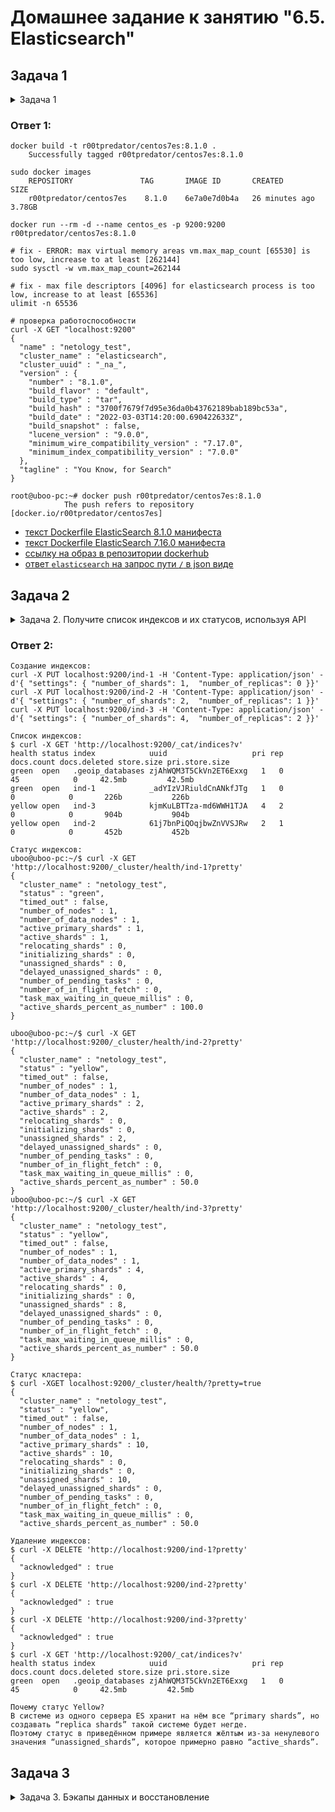 # Домашнее задание к занятию "6.5. Elasticsearch"

## Задача 1
<details><summary>Задача 1</summary>
В этом задании вы потренируетесь в:
- установке elasticsearch
- первоначальном конфигурировании elastcisearch
- запуске elasticsearch в docker

Используя докер образ [centos:7](https://hub.docker.com/_/centos) как базовый и 
[документацию по установке и запуску Elastcisearch](https://www.elastic.co/guide/en/elasticsearch/reference/current/targz.html):

- составьте Dockerfile-манифест для elasticsearch
- соберите docker-образ и сделайте `push` в ваш docker.io репозиторий
- запустите контейнер из получившегося образа и выполните запрос пути `/` c хост-машины

Требования к `elasticsearch.yml`:
- данные `path` должны сохраняться в `/var/lib`
- имя ноды должно быть `netology_test`

В ответе приведите:
- текст Dockerfile манифеста
- ссылку на образ в репозитории dockerhub
- ответ `elasticsearch` на запрос пути `/` в json виде

Подсказки:
- возможно вам понадобится установка пакета perl-Digest-SHA для корректной работы пакета shasum
- при сетевых проблемах внимательно изучите кластерные и сетевые настройки в elasticsearch.yml
- при некоторых проблемах вам поможет docker директива ulimit
- elasticsearch в логах обычно описывает проблему и пути ее решения

Далее мы будем работать с данным экземпляром elasticsearch.
</details>

### Ответ 1: 

```
docker build -t r00tpredator/centos7es:8.1.0 .
    Successfully tagged r00tpredator/centos7es:8.1.0

sudo docker images
    REPOSITORY               TAG       IMAGE ID       CREATED          SIZE
    r00tpredator/centos7es    8.1.0    6e7a0e7d0b4a   26 minutes ago   3.78GB

docker run --rm -d --name centos_es -p 9200:9200 r00tpredator/centos7es:8.1.0

# fix - ERROR: max virtual memory areas vm.max_map_count [65530] is too low, increase to at least [262144]
sudo sysctl -w vm.max_map_count=262144

# fix - max file descriptors [4096] for elasticsearch process is too low, increase to at least [65536]
ulimit -n 65536

# проверка работоспособности
curl -X GET "localhost:9200"
{
  "name" : "netology_test",
  "cluster_name" : "elasticsearch",
  "cluster_uuid" : "_na_",
  "version" : {
    "number" : "8.1.0",
    "build_flavor" : "default",
    "build_type" : "tar",
    "build_hash" : "3700f7679f7d95e36da0b43762189bab189bc53a",
    "build_date" : "2022-03-03T14:20:00.690422633Z",
    "build_snapshot" : false,
    "lucene_version" : "9.0.0",
    "minimum_wire_compatibility_version" : "7.17.0",
    "minimum_index_compatibility_version" : "7.0.0"
  },
  "tagline" : "You Know, for Search"
}

root@uboo-pc:~# docker push r00tpredator/centos7es:8.1.0
            The push refers to repository [docker.io/r00tpredator/centos7es]

```
- [текст Dockerfile ElasticSearch 8.1.0 манифеста](src/dockerfile_es8/Dockerfile)
- [текст Dockerfile ElasticSearch 7.16.0 манифеста](Dockerfile)
- [ссылку на образ в репозитории dockerhub](https://hub.docker.com/repository/docker/r00tpredator/centos7es)
- [ответ `elasticsearch` на запрос пути `/` в json виде](src/localhost.png)


## Задача 2
<details><summary>Задача 2. Получите список индексов и их статусов, используя API</summary>
В этом задании вы научитесь:
- создавать и удалять индексы
- изучать состояние кластера
- обосновывать причину деградации доступности данных

Ознакомтесь с [документацией](https://www.elastic.co/guide/en/elasticsearch/reference/current/indices-create-index.html) 
и добавьте в `elasticsearch` 3 индекса, в соответствии со таблицей:

| Имя | Количество реплик | Количество шард |
|-----|-------------------|-----------------|
| ind-1| 0 | 1 |
| ind-2 | 1 | 2 |
| ind-3 | 2 | 4 |

Получите список индексов и их статусов, используя API и **приведите в ответе** на задание.

Получите состояние кластера `elasticsearch`, используя API.

Как вы думаете, почему часть индексов и кластер находится в состоянии yellow?

Удалите все индексы.

**Важно**

При проектировании кластера elasticsearch нужно корректно рассчитывать количество реплик и шард,
иначе возможна потеря данных индексов, вплоть до полной, при деградации системы.
</details>

### Ответ 2:

```
Создание индексов:
curl -X PUT localhost:9200/ind-1 -H 'Content-Type: application/json' -d'{ "settings": { "number_of_shards": 1,  "number_of_replicas": 0 }}'
curl -X PUT localhost:9200/ind-2 -H 'Content-Type: application/json' -d'{ "settings": { "number_of_shards": 2,  "number_of_replicas": 1 }}'
curl -X PUT localhost:9200/ind-3 -H 'Content-Type: application/json' -d'{ "settings": { "number_of_shards": 4,  "number_of_replicas": 2 }}' 

Список индексов:
$ curl -X GET 'http://localhost:9200/_cat/indices?v'
health status index            uuid                   pri rep docs.count docs.deleted store.size pri.store.size
green  open   .geoip_databases zjAhWQM3T5CkVn2ET6Exxg   1   0         45            0     42.5mb         42.5mb
green  open   ind-1            _adYIzVJRiuldCnANkfJTg   1   0          0            0       226b           226b
yellow open   ind-3            kjmKuLBTTza-md6WWH1TJA   4   2          0            0       904b           904b
yellow open   ind-2            61j7bnPiQOqjbwZnVVSJRw   2   1          0            0       452b           452b

Статус индексов:
uboo@uboo-pc:~/$ curl -X GET 'http://localhost:9200/_cluster/health/ind-1?pretty'
{
  "cluster_name" : "netology_test",
  "status" : "green",
  "timed_out" : false,
  "number_of_nodes" : 1,
  "number_of_data_nodes" : 1,
  "active_primary_shards" : 1,
  "active_shards" : 1,
  "relocating_shards" : 0,
  "initializing_shards" : 0,
  "unassigned_shards" : 0,
  "delayed_unassigned_shards" : 0,
  "number_of_pending_tasks" : 0,
  "number_of_in_flight_fetch" : 0,
  "task_max_waiting_in_queue_millis" : 0,
  "active_shards_percent_as_number" : 100.0
}

uboo@uboo-pc:~/$ curl -X GET 'http://localhost:9200/_cluster/health/ind-2?pretty' 
{
  "cluster_name" : "netology_test",
  "status" : "yellow",
  "timed_out" : false,
  "number_of_nodes" : 1,
  "number_of_data_nodes" : 1,
  "active_primary_shards" : 2,
  "active_shards" : 2,
  "relocating_shards" : 0,
  "initializing_shards" : 0,
  "unassigned_shards" : 2,
  "delayed_unassigned_shards" : 0,
  "number_of_pending_tasks" : 0,
  "number_of_in_flight_fetch" : 0,
  "task_max_waiting_in_queue_millis" : 0,
  "active_shards_percent_as_number" : 50.0
}
uboo@uboo-pc:~/$ curl -X GET 'http://localhost:9200/_cluster/health/ind-3?pretty' 
{
  "cluster_name" : "netology_test",
  "status" : "yellow",
  "timed_out" : false,
  "number_of_nodes" : 1,
  "number_of_data_nodes" : 1,
  "active_primary_shards" : 4,
  "active_shards" : 4,
  "relocating_shards" : 0,
  "initializing_shards" : 0,
  "unassigned_shards" : 8,
  "delayed_unassigned_shards" : 0,
  "number_of_pending_tasks" : 0,
  "number_of_in_flight_fetch" : 0,
  "task_max_waiting_in_queue_millis" : 0,
  "active_shards_percent_as_number" : 50.0
}

Статус кластера:
$ curl -XGET localhost:9200/_cluster/health/?pretty=true
{
  "cluster_name" : "netology_test",
  "status" : "yellow",
  "timed_out" : false,
  "number_of_nodes" : 1,
  "number_of_data_nodes" : 1,
  "active_primary_shards" : 10,
  "active_shards" : 10,
  "relocating_shards" : 0,
  "initializing_shards" : 0,
  "unassigned_shards" : 10,
  "delayed_unassigned_shards" : 0,
  "number_of_pending_tasks" : 0,
  "number_of_in_flight_fetch" : 0,
  "task_max_waiting_in_queue_millis" : 0,
  "active_shards_percent_as_number" : 50.0

Удаление индексов:
$ curl -X DELETE 'http://localhost:9200/ind-1?pretty' 
{
  "acknowledged" : true
}
$ curl -X DELETE 'http://localhost:9200/ind-2?pretty' 
{
  "acknowledged" : true
}
$ curl -X DELETE 'http://localhost:9200/ind-3?pretty' 
{
  "acknowledged" : true
}
$ curl -X GET 'http://localhost:9200/_cat/indices?v'
health status index            uuid                   pri rep docs.count docs.deleted store.size pri.store.size
green  open   .geoip_databases zjAhWQM3T5CkVn2ET6Exxg   1   0         45            0     42.5mb         42.5mb

Почему статус Yellow?
В системе из одного сервера ES хранит на нём все “primary shards”, но создавать “replica shards” такой системе будет негде.
Поэтому статус в приведённом примере является жёлтым из-за ненулевого значения “unassigned_shards”, которое примерно равно “active_shards”.

```
## Задача 3
<details><summary>Задача 3. Бэкапы данных и восстановление</summary>

В данном задании вы научитесь:
- создавать бэкапы данных
- восстанавливать индексы из бэкапов

Создайте директорию `{путь до корневой директории с elasticsearch в образе}/snapshots`.

Используя API [зарегистрируйте](https://www.elastic.co/guide/en/elasticsearch/reference/current/snapshots-register-repository.html#snapshots-register-repository) 
данную директорию как `snapshot repository` c именем `netology_backup`.

**Приведите в ответе** запрос API и результат вызова API для создания репозитория.

Создайте индекс `test` с 0 реплик и 1 шардом и **приведите в ответе** список индексов.

[Создайте `snapshot`](https://www.elastic.co/guide/en/elasticsearch/reference/current/snapshots-take-snapshot.html) 
состояния кластера `elasticsearch`.

**Приведите в ответе** список файлов в директории со `snapshot`ами.

Удалите индекс `test` и создайте индекс `test-2`. **Приведите в ответе** список индексов.

[Восстановите](https://www.elastic.co/guide/en/elasticsearch/reference/current/snapshots-restore-snapshot.html) состояние
кластера `elasticsearch` из `snapshot`, созданного ранее. 

**Приведите в ответе** запрос к API восстановления и итоговый список индексов.

Подсказки:
- возможно вам понадобится доработать `elasticsearch.yml` в части директивы `path.repo` и перезапустить `elasticsearch`
<details>

### Ответ 3:

Добавил в elasticsearch.yml путь "path.repo: /var/lib/elasticsearch/config/snapshot"

`Создание директории`
```bash
$ curl -XPOST localhost:9200/_snapshot/netology_backup?pretty -H 'Content-Type: application/json' -d'{"type": "fs", "settings": { "location":"/var/lib/elasticsearch/config/snapshot" }}'
```
`Вывод`

```bash
{
  "acknowledged" : true
}

```
`Проверяем`

```bash
$ curl http://localhost:9200/_snapshot/netology_backup?pretty
```

`Вывод`
```json
{
  "netology_backup" : {
    "type" : "fs",
    "settings" : {
      "location" : "/var/lib/elasticsearch/config/snapshot"
    }
  }
}
```

`Создание индекса test с 0 репликой и 1 шардом`
```bash
curl -X PUT localhost:9200/test -H 'Content-Type: application/json' -d'{ "settings": { "number_of_shards": 1,  "number_of_replicas": 0 }}'
```
`Вывод`
```json
{"acknowledged":true,"shards_acknowledged":true,"index":"test"}1
```

`Поверка результата`
```
curl http://localhost:9200/test?pretty
```

`Ответ`

```json
{
  "test" : {
    "aliases" : { },
    "mappings" : { },
    "settings" : {
      "index" : {
        "routing" : {
          "allocation" : {
            "include" : {
              "_tier_preference" : "data_content"
            }
          }
        },
        "number_of_shards" : "1",
        "provided_name" : "test",
        "creation_date" : "1646889848878",
        "number_of_replicas" : "0",
        "uuid" : "_OuNsVsgTSKF4BOtoAVKhg",
        "version" : {
          "created" : "7160099"
        }
      }
    }
  }
}
```

`Cписок файлов в директории со snapshotами`
```bash
$ docker exec centos-es ls -l /var/lib/elasticsearch/config/snapshot/
total 84
-rw-r--r-- 1 elasticsearch elasticsearch  1960 Mar 10 06:03 index-1
-rw-r--r-- 1 elasticsearch elasticsearch     8 Mar 10 06:03 index.latest
drwxr-xr-x 6 elasticsearch elasticsearch  4096 Mar 10 05:27 indices
-rw-r--r-- 1 elasticsearch elasticsearch 29198 Mar 10 05:27 meta-7v-f5vefQfi8enIhvkKihQ.dat
-rw-r--r-- 1 elasticsearch elasticsearch 29198 Mar 10 06:03 meta-T7fkOQzARyevi1gflNJzIg.dat
-rw-r--r-- 1 elasticsearch elasticsearch   712 Mar 10 05:27 snap-7v-f5vefQfi8enIhvkKihQ.dat
-rw-r--r-- 1 elasticsearch elasticsearch   709 Mar 10 06:03 snap-T7fkOQzARyevi1gflNJzIg.dat


Удалите индекс test и создание индекс test-2.
curl -X DELETE 'http://localhost:9200/test?pretty'
{
  "acknowledged" : true


Добавление индекса test-2
curl -X PUT localhost:9200/test-2?pretty -H 'Content-Type: application/json' -d'{ "settings": { "number_of_shards": 1,  "number_of_replicas": 0 }}'
{
  "acknowledged" : true,
  "shards_acknowledged" : true,
  "index" : "test-2"
}

Команда восстановления:
curl -X POST localhost:9200/_snapshot/netology_backup/elasticsearch/_restore?pretty -H 'Content-Type: application/json' -d'{"include_global_state":true}'


Статус индексов:
$ curl -X GET http://localhost:9200/_cat/indices?v
health status index            uuid                   pri rep docs.count docs.deleted store.size pri.store.size
green  open   .geoip_databases omX99HdSReOJnyYzaVPjGQ   1   0         45            0     42.5mb         42.5mb
green  open   test-2           h9tIyX7fRzeQt7Rq3DMiTg   1   0          0            0       226b           226b

```
---

### Как cдавать задание

Выполненное домашнее задание пришлите ссылкой на .md-файл в вашем репозитории.

---
